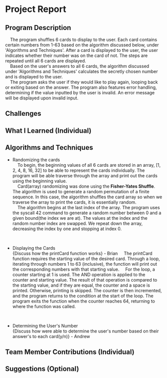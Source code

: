 # Project Report

## Program Description
&nbsp;&nbsp;&nbsp;&nbsp;The program shuffles 6 cards to display to the user. Each card contains certain numbers from 1-63 based on the algorithm discussed below, under 'Algorithms and Techniques'. After a card is displayed to the user, the user indicates whether their number was on the card of not. The steps are repeated until all 6 cards are displayed.  
&nbsp;&nbsp;&nbsp;&nbsp;Based on the user's answers to all 6 cards, the algorithm discussed under 'Algorithms and Techniques' calculates the secretly chosen number and is displayed to the user.  
&nbsp;&nbsp;&nbsp;&nbsp;The program asks the user if they would like to play again, looping back or exiting based on the answer. The program also features error handling, determining if the value inputted by the user is invalid. An error message will be displayed upon invalid input.

## Challenges

## What I Learned (Individual)

## Algorithms and Techniques
- Randomizing the cards  
&nbsp;&nbsp;&nbsp;&nbsp;To begin, the beginning values of all 6 cards are stored in an array, [1, 2, 4, 8, 16, 32] to be able to represent the cards individually. The program will be able traverse through the array and print out the cards using the beginning value.  
&nbsp;&nbsp;&nbsp;&nbsp;Card(array) randomizing was done using the **Fisher-Yates Shuffle**. The algorithm is used to generate a random permutation of a finite sequence. In this case, the algorithm shuffles the card array so when we traverse the array to print the cards, it is essentially random.  
&nbsp;&nbsp;&nbsp;&nbsp;The algorithm begins at the last index of the array. The program uses the syscall 42 command to generate a random number between 0 and a given bound(the index we are at). The values at the index and the random number index are swapped. We repeat down the array, decreasing the index by one and stopping at index 0. 
<br/>

- Displaying the Cards  
{Discuss how the printCard function works} - Brian
&nbsp;&nbsp;&nbsp;&nbsp;The printCard function requires the starting value of the desired card. Through a loop, iterating through numbers 1 to 63 (inclusive), the function will print out the corresponding numbers with that starting value.
&nbsp;&nbsp;&nbsp;&nbsp;For the loop, a counter starting at 1 is used. The AND operation is applied to the counter and starting value. The result of that operation is compared to the starting value, and if they are equal, the counter and a space is printed. Otherwise, printing is skipped. The counter is then incremented, and the program returns to the condition at the start of the loop. The program exits the function when the counter reaches 64, returning to where the function was called.
<br/>

- Determining the User's Number  
{Discuss how were able to determine the user's number based on their answer's to each card(y/n)} - Andrew  

## Team Member Contributions (Individual)

## Suggestions (Optional)

